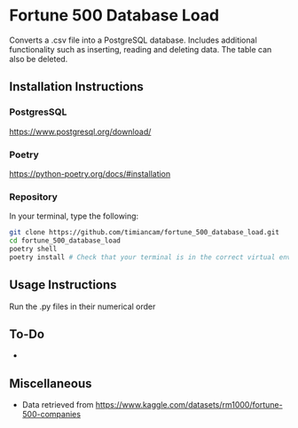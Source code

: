 # Fortune 500 Database Load

Converts a .csv file into a PostgreSQL database. Includes additional functionality such as inserting, reading and deleting data. The table can also be deleted.

## Installation Instructions

### PostgresSQL

https://www.postgresql.org/download/

### Poetry

https://python-poetry.org/docs/#installation

### Repository
In your terminal, type the following:

```sh
git clone https://github.com/timiancam/fortune_500_database_load.git
cd fortune_500_database_load
poetry shell
poetry install # Check that your terminal is in the correct virtual environment
```

## Usage Instructions

Run the .py files in their numerical order

## To-Do
* 

## Miscellaneous

* Data retrieved from https://www.kaggle.com/datasets/rm1000/fortune-500-companies
